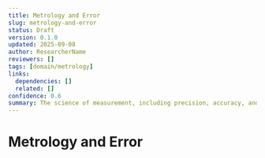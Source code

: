 ```yaml
---
title: Metrology and Error
slug: metrology-and-error
status: Draft
version: 0.1.0
updated: 2025-09-08
author: ResearcherName
reviewers: []
tags: [domain/metrology]
links:
  dependencies: []
  related: []
confidence: 0.6
summary: The science of measurement, including precision, accuracy, and error propagation with primitive tools.
---
```


# Metrology and Error

